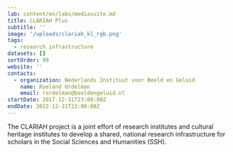 ```yaml
---
lab: content/en/labs/mediasuite.md
title: CLARIAH Plus
subtitle: ''
image: '/uploads/clariah_kl_rgb.png'
tags:
  - research infrastructure
datasets: []
sortOrder: 99
website: ''
contacts:
  - organization: Nederlands Instituut voor Beeld en Geluid
    name: Roeland Ordelman
    email: rordelman@beeldengeluid.nl
startDate: 2017-12-31T23:00:00Z
endDate: 2022-12-31T23:00:00Z
---
```


The CLARIAH project is a joint effort of research institutes and cultural heritage institutes to develop a shared, national research infrastructure for scholars in the Social Sciences and Humanities (SSH).
